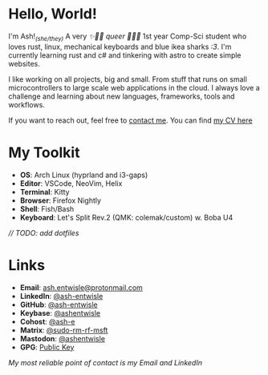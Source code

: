 # Hello, World!

I'm Ash!<sub>*(she/they)*</sub> A very *✨🏳️‍⚧️ queer 🏳️‍⚧️✨* 1st year Comp-Sci student 
who loves rust, linux, mechanical keyboards and blue ikea sharks *:3*. 
I'm currently learning rust and c# and tinkering with astro to create simple websites.

I like working on all projects, big and small. 
From stuff that runs on small microcontrollers to large scale web applications in the cloud.
I always love a challenge and learning about new languages, frameworks, tools and workflows.

If you want to reach out, feel free to [contact me](/contact).
You can find [my CV here](https://raw.githubusercontent.com/ash-entwisle/cv/main/cv.pdf)

# My Toolkit

- **OS**: Arch Linux (hyprland and i3-gaps)
- **Editor**: VSCode, NeoVim, Helix
- **Terminal**: Kitty
- **Browser**: Firefox Nightly
- **Shell**: Fish/Bash
- **Keyboard**: Let's Split Rev.2 (QMK: colemak/custom) w. Boba U4

*// TODO: add dotfiles*

# Links

- **Email**: [ash.entwisle@protonmail.com](mailto:ash.entwisle@protonmail.com)
- **LinkedIn**: [@ash-entwisle](https://www.linkedin.com/in/ash-entwisle/)
- **GitHub**: [@ash-entwisle](https://github.com/ash-entwisle)
- **Keybase**: [@ashentwisle](https://keybase.io/ashentwisle)
- **Cohost**: [@ash-e](https://cohost.org/ash-e)
- **Matrix**: [@sudo-rm-rf-msft](https://matrix.to/#/@sudo-rm-rf-msft:matrix.org)
- **Mastodon**: [@ashentwisle](https://hachyderm.io/@ashentwisle)
- **GPG**: [Public Key](https://raw.githubusercontent.com/ash-entwisle/ash-entwisle/main/gpg.pub) 

*My most reliable point of contact is my Email and LinkedIn*
